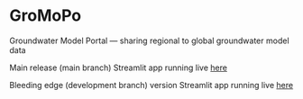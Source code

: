 # GroMoPo
Groundwater Model Portal — sharing regional to global groundwater model data

Main release (main branch) Streamlit app running live [here](https://share.streamlit.io/juancastilla/gromopo/main/streamlit/GroMoPo_app.py)

Bleeding edge (development branch) version Streamlit app running live [here](https://share.streamlit.io/juancastilla/gromopo/develop/streamlit/GroMoPo_app.py)
